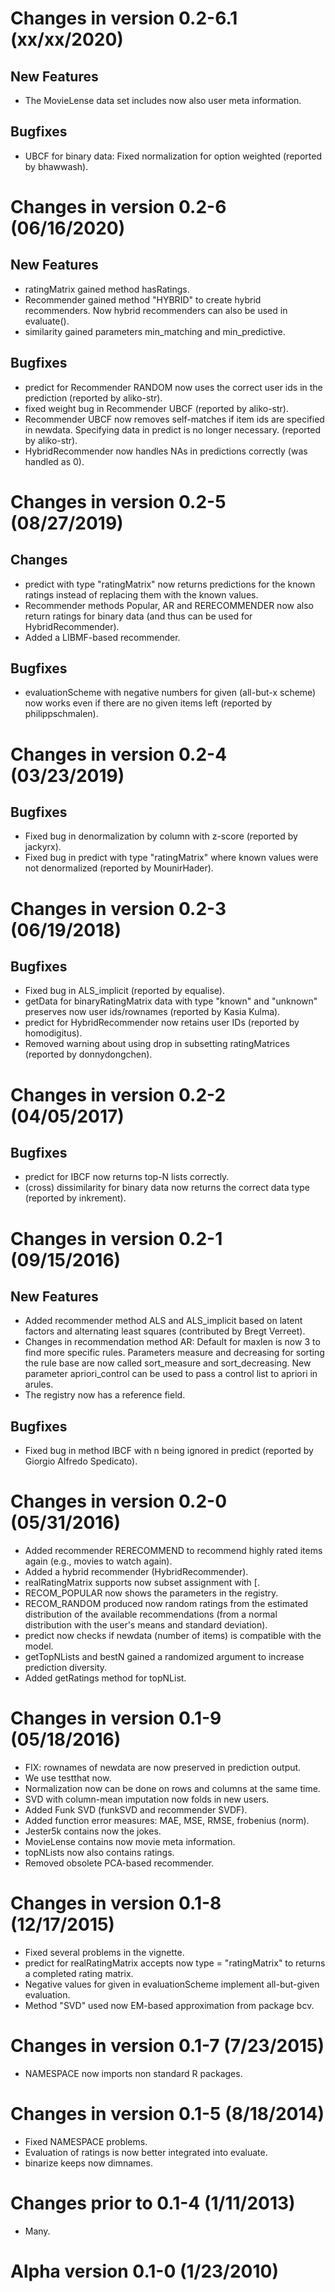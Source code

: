 # Changes in version 0.2-6.1 (xx/xx/2020)

## New Features
* The MovieLense data set includes now also user meta information. 

## Bugfixes
* UBCF for binary data: Fixed normalization for option weighted (reported by bhawwash).


# Changes in version 0.2-6 (06/16/2020)

## New Features
* ratingMatrix gained method hasRatings.
* Recommender gained method "HYBRID" to create hybrid recommenders. Now hybrid recommenders can also be used in evaluate().
* similarity gained parameters min_matching and min_predictive.

## Bugfixes
* predict for Recommender RANDOM now uses the correct user ids in the prediction (reported by aliko-str). 
* fixed weight bug in Recommender UBCF (reported by aliko-str). 
* Recommender UBCF now removes self-matches if item ids are specified in newdata. Specifying data in predict is no longer necessary. (reported by aliko-str). 
* HybridRecommender now handles NAs in predictions correctly (was handled as 0).

# Changes in version 0.2-5 (08/27/2019)

## Changes
* predict with type "ratingMatrix" now returns predictions for the known ratings instead of replacing them with the known values.
* Recommender methods Popular, AR and RERECOMMENDER now also return ratings for binary data (and thus can be used for HybridRecommender).
* Added a LIBMF-based recommender.

## Bugfixes
* evaluationScheme with negative numbers for given (all-but-x scheme) now works even if there are no given items left (reported by philippschmalen).

# Changes in version 0.2-4 (03/23/2019)

## Bugfixes
* Fixed bug in denormalization by column with z-score (reported by jackyrx).
* Fixed bug in predict with type "ratingMatrix" where known values were not denormalized (reported by MounirHader).

# Changes in version 0.2-3 (06/19/2018)

## Bugfixes
* Fixed bug in ALS_implicit (reported by equalise).
* getData for binaryRatingMatrix data with type "known" and "unknown" 
    preserves now user ids/rownames (reported by Kasia Kulma).
* predict for HybridRecommender now retains user IDs (reported by homodigitus).
* Removed warning about using drop in subsetting ratingMatrices (reported by donnydongchen).

# Changes in version 0.2-2 (04/05/2017)

## Bugfixes
* predict for IBCF now returns top-N lists correctly.
* (cross) dissimilarity for binary data now returns the correct data 
    type (reported by inkrement). 

# Changes in version 0.2-1 (09/15/2016)

## New Features
* Added recommender method ALS and ALS_implicit based on latent factors 
    and alternating least squares (contributed by Bregt Verreet).
* Changes in recommendation method AR: Default for maxlen is now 3 to 
    find more specific rules. Parameters measure and decreasing for 
    sorting the rule base are now called sort_measure and sort_decreasing.
    New parameter apriori_control can be used to pass a control list to
    apriori in arules.
* The registry now has a reference field.

## Bugfixes
* Fixed bug in method IBCF with n being ignored in 
    predict (reported by Giorgio Alfredo Spedicato).

# Changes in version 0.2-0 (05/31/2016)

* Added recommender RERECOMMEND to recommend highly rated items again (e.g.,
    movies to watch again).
* Added a hybrid recommender (HybridRecommender).
* realRatingMatrix supports now subset assignment with [.
* RECOM_POPULAR now shows the parameters in the registry. 
* RECOM_RANDOM produced now random ratings from the estimated distribution of
  the available recommendations (from a normal distribution with the user's
  means and standard deviation).
* predict now checks if newdata (number of items) is compatible with the model.  
* getTopNLists and bestN gained a randomized argument to increase prediction
  diversity.
* Added getRatings method for topNList.

# Changes in version 0.1-9 (05/18/2016)

* FIX: rownames of newdata are now preserved in prediction output.
* We use testthat now.
* Normalization now can be done on rows and columns at the same time.
* SVD with column-mean imputation now folds in new users.
* Added Funk SVD (funkSVD and recommender SVDF).
* Added function error measures: MAE, MSE, RMSE, frobenius (norm).
* Jester5k contains now the jokes.
* MovieLense contains now movie meta information.
* topNLists now also contains ratings.
* Removed obsolete PCA-based recommender.

# Changes in version 0.1-8 (12/17/2015)

* Fixed several problems in the vignette.
* predict for realRatingMatrix accepts now type = "ratingMatrix" to returns
  a completed rating matrix.
* Negative values for given in evaluationScheme implement all-but-given 
  evaluation.
* Method "SVD" used now EM-based approximation from package bcv.

# Changes in version 0.1-7 (7/23/2015)

* NAMESPACE now imports non standard R packages.

# Changes in version 0.1-5 (8/18/2014)

* Fixed NAMESPACE problems.
* Evaluation of ratings is now better integrated into evaluate.
* binarize keeps now dimnames.

# Changes prior to 0.1-4 (1/11/2013)

* Many.

# Alpha version 0.1-0 (1/23/2010)

